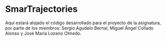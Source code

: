 # SmarTrajectories
Aquí estará alojado el código desarrollado para el proyecto de la asignatura, por parte de los miembros: Sergio Agudelo Bernal, Miguel Ángel Collado Alonso y José María Lozano Olmedo.
